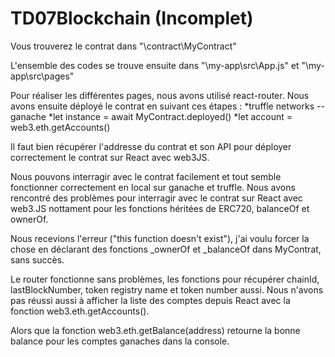 # TD07Blockchain (Incomplet)

Vous trouverez le contrat dans "\contract\MyContract"

L'ensemble des codes se trouve ensuite dans "\my-app\src\App.js" et "\my-app\src\pages"

Pour réaliser les différentes pages, nous avons utilisé react-router. 
Nous avons ensuite déployé le contrat en suivant ces étapes :
 *truffle networks --ganache
 *let instance = await MyContract.deployed()
 *let account = web3.eth.getAccounts()

Il faut bien récupérer l'addresse du contrat et son API pour déployer correctement le contrat sur React avec web3JS.

Nous pouvons interragir avec le contrat facilement et tout semble fonctionner correctement en local sur ganache et truffle.
Nous avons rencontré des problèmes pour interragir avec le contrat sur React avec web3.JS nottament pour les fonctions héritées de ERC720, balanceOf et ownerOf. 

Nous recevions l'erreur ("this function doesn't exist"), j'ai voulu forcer la chose en déclarant des fonctions _ownerOf et _balanceOf dans MyContrat, sans succès.

Le router fonctionne sans problèmes, les fonctions pour récupérer chainId, lastBlockNumber, token registry name et token number aussi.
Nous n'avons pas réussi aussi à afficher la liste des comptes depuis React avec la fonction web3.eth.getAccounts().

Alors que la fonction web3.eth.getBalance(address) retourne la bonne balance pour les comptes ganaches dans la console.


